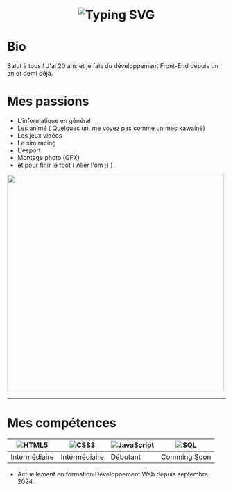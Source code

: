 <h1 align="center"><img src="https://readme-typing-svg.demolab.com?font=Fira+Code&pause=1000&color=42F7E6&width=240&lines=Hello%2C+I'm+d0um3h" alt="Typing SVG" /></h1>



# Bio 

Salut à tous ! J'ai 20 ans et je fais du développement Front-End depuis un an et demi déjà.
# Mes passions

- L'informatique en général
- Les animé ( Quelques un, me voyez pas comme un mec kawainé)
- Les jeux vidéos
- Le sim racing
- L'esport
- Montage photo (GFX)
- et pour finir le foot ( Aller l'om ;) )



<img src="https://media1.tenor.com/m/yIZbhasDNm0AAAAC/blue-lock-isagi.gif" width="500">

----

# Mes  compétences 

![HTML5](https://img.shields.io/badge/HTML5-E34F26?style=for-the-badge&logo=html5&logoColor=white)| ![CSS3](https://img.shields.io/badge/CSS3-1572B6?style=for-the-badge&logo=css3&logoColor=white) | ![JavaScript](https://img.shields.io/badge/JavaScript-F7DF1E?style=for-the-badge&logo=javascript&logoColor=black) |  ![SQL](https://img.shields.io/badge/SQL-4479A1?style=for-the-badge&logo=MySQL&logoColor=white) 
------- | -------- | -------- | --------
Intérmédiaire|Intérmédiaire|Débutant|Comming Soon

- Actuellement en formation Développement Web depuis septembre 2024.


